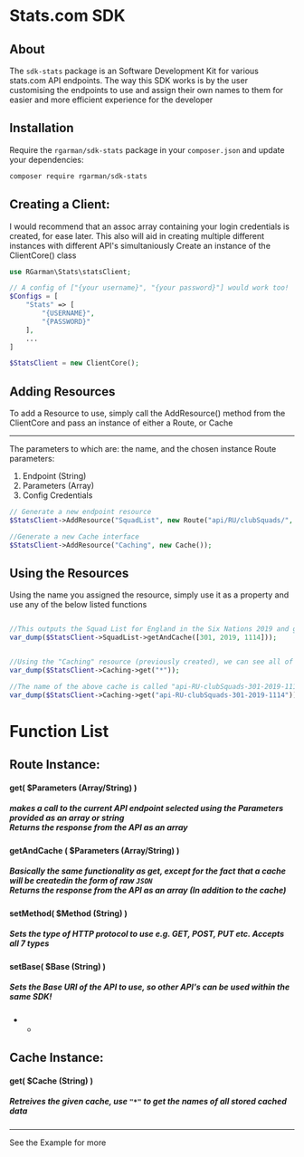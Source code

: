 # Stats.com SDK

## About

The `sdk-stats` package is an Software Development Kit for various stats.com API endpoints.
The way this SDK works is by the user customising the endpoints to use and assign their own names to them for easier and more efficient experience for the developer

## Installation

Require the `rgarman/sdk-stats` package in your `composer.json` and update your dependencies:

```bash
composer require rgarman/sdk-stats
```

## Creating a Client:
I would recommend that an assoc array containing your login credentials is created, for ease later. This also will aid in creating multiple different instances with different API's simultaniously
Create an instance of the ClientCore() class

```php
use RGarman\Stats\statsClient;

// A config of ["{your username}", "{your password}"] would work too!
$Configs = [
    "Stats" => [
        "{USERNAME}",
        "{PASSWORD}"
    ],
    ...
]

$StatsClient = new ClientCore();
```

## Adding Resources
To add a Resource to use, simply call the AddResource() method from the ClientCore and pass an instance of either a Route, or Cache<br>
- - - 
The parameters to which are: the name, and the chosen instance
Route parameters:
<ol>
<li>Endpoint (String)</li>
<li>Parameters (Array)</li>
<li>Config Credentials</li>
</ol>

```php
// Generate a new endpoint resource
$StatsClient->AddResource("SquadList", new Route("api/RU/clubSquads/", ["Competition ID", "Season ID", "Team ID"], $Configs["Stats"]));

//Generate a new Cache interface
$StatsClient->AddResource("Caching", new Cache());

```


## Using the Resources

Using the name you assigned the resource, simply use it as a property and use any of the below listed functions

```php

//This outputs the Squad List for England in the Six Nations 2019 and generates a cache containing the response from the API
var_dump($StatsClient->SquadList->getAndCache([301, 2019, 1114]));


//Using the "Caching" resource (previously created), we can see all of the cached data using:
var_dump($StatsClient->Caching->get("*"));

//The name of the above cache is called "api-RU-clubSquads-301-2019-1114", so to get this data, we use the following:
var_dump($StatsClient->Caching->get("api-RU-clubSquads-301-2019-1114"));

```
# Function List
## Route Instance:

#### get(  $Parameters (Array/String)  )
##### makes a call to the current API endpoint selected using the Parameters provided as an array or string<br>Returns the response from the API as an array

#### getAndCache (  $Parameters (Array/String)  )
##### Basically the same functionality as __get__, except for the fact that a cache will be createdin the form of raw `JSON`<br>Returns the response from the API as an array (In addition to the cache)

#### setMethod( $Method (String)  )
##### Sets the type of HTTP protocol to use e.g. GET, POST, PUT etc. Accepts all 7 types

#### setBase(  $Base (String)  )
##### Sets the Base URI of the API to use, so other API's can be used within the same SDK!

- -

## Cache Instance:

#### get(  $Cache (String)  )
##### Retreives the given cache, use `"*"` to get the names of all stored cached data

- - -
See the Example for more